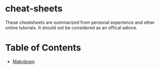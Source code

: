 # cheat-sheets

These cheatsheets are summarized from personal experience and other online tutorials. It should not be considered as an offical adivce.

# Table of Contents

+ [Makrdown](./cheat-sheets/markdown.md)
